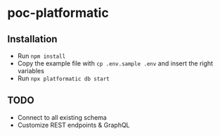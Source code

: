 # poc-platformatic

## Installation

- Run `npm install`
- Copy the example file with `cp .env.sample .env` and insert the right variables
- Run `npx platformatic db start`

## TODO

- Connect to all existing schema
- Customize REST endpoints & GraphQL
